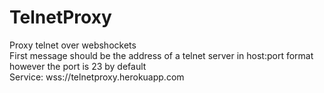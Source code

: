 # TelnetProxy
Proxy telnet over webshockets  
First message should be the address of a telnet server in host:port format however the port is 23 by default  
Service: wss://telnetproxy.herokuapp.com
